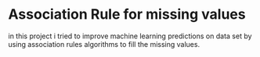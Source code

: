 # Association Rule for missing values
 in this project i tried to improve machine learning predictions on data set by using association rules algorithms to fill the missing values.
